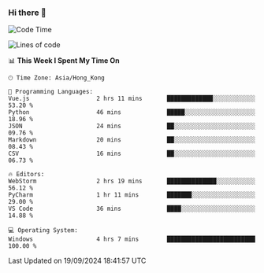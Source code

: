 ### Hi there 👋

<!--
**RoiexLee/RoiexLee** is a ✨ _special_ ✨ repository because its `README.md` (this file) appears on your GitHub profile.

Here are some ideas to get you started:

- 🔭 I’m currently working on ...
- 🌱 I’m currently learning ...
- 👯 I’m looking to collaborate on ...
- 🤔 I’m looking for help with ...
- 💬 Ask me about ...
- 📫 How to reach me: ...
- 😄 Pronouns: ...
- ⚡ Fun fact: ...
-->

<!--START_SECTION:waka-->
![Code Time](http://img.shields.io/badge/Code%20Time-707%20hrs%2053%20mins-blue)

![Lines of code](https://img.shields.io/badge/From%20Hello%20World%20I%27ve%20Written-38.4%20thousand%20lines%20of%20code-blue)

📊 **This Week I Spent My Time On** 

```text
🕑︎ Time Zone: Asia/Hong_Kong

💬 Programming Languages: 
Vue.js                   2 hrs 11 mins       █████████████░░░░░░░░░░░░   53.20 % 
Python                   46 mins             █████░░░░░░░░░░░░░░░░░░░░   18.96 % 
JSON                     24 mins             ██░░░░░░░░░░░░░░░░░░░░░░░   09.76 % 
Markdown                 20 mins             ██░░░░░░░░░░░░░░░░░░░░░░░   08.43 % 
CSV                      16 mins             ██░░░░░░░░░░░░░░░░░░░░░░░   06.73 % 

🔥 Editors: 
WebStorm                 2 hrs 19 mins       ██████████████░░░░░░░░░░░   56.12 % 
PyCharm                  1 hr 11 mins        ███████░░░░░░░░░░░░░░░░░░   29.00 % 
VS Code                  36 mins             ████░░░░░░░░░░░░░░░░░░░░░   14.88 % 

💻 Operating System: 
Windows                  4 hrs 7 mins        █████████████████████████   100.00 % 
```


 Last Updated on 19/09/2024 18:41:57 UTC
<!--END_SECTION:waka-->
